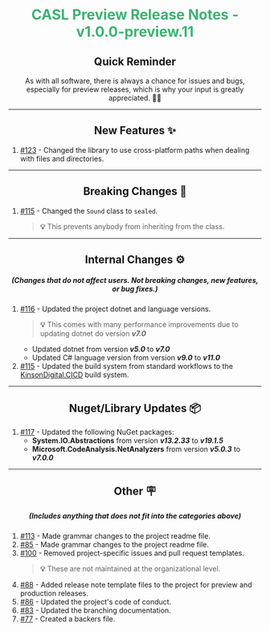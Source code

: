 <h1 align="center" style='color:mediumseagreen;font-weight:bold'>
    CASL Preview Release Notes - v1.0.0-preview.11
</h1>

<h2 align="center" style='font-weight:bold'>Quick Reminder</h2>

<div align="center">

As with all software, there is always a chance for issues and bugs, especially for preview releases, which is why your input is greatly appreciated. 🙏🏼
</div>

---

<h2 style="font-weight:bold" align="center">New Features ✨</h2>

1. [#123](https://github.com/KinsonDigital/CASL/issues/123) - Changed the library to use cross-platform paths when dealing with files and directories.

---

<h2 style="font-weight:bold" align="center">Breaking Changes 🧨</h2>

1. [#115](https://github.com/KinsonDigital/CASL/issues/115) - Changed the `Sound` class to `sealed`.
   > **💡** This prevents anybody from inheriting from the class.

---

<h2 style="font-weight:bold" align="center">Internal Changes ⚙️</h2>
<h5 align="center">(Changes that do not affect users.  Not breaking changes, new features, or bug fixes.)</h5>

1. [#116](https://github.com/KinsonDigital/CASL/issues/116) - Updated the project dotnet and language versions.
   > **💡** This comes with many performance improvements due to updating dotnet do version _**v7.0**_
   - Updated dotnet from version _**v5.0**_ to _**v7.0**_
   - Updated C# language version from version _**v9.0**_ to _**v11.0**_
2. [#115](https://github.com/KinsonDigital/CASL/issues/115) - Updated the build system from standard workflows to the [KinsonDigital.CICD](https://kinsondigital.cicd) build system.

---

<h2 style="font-weight:bold" align="center">Nuget/Library Updates 📦</h2>

1. [#117](https://github.com/KinsonDigital/CASL/issues/117) - Updated the following NuGet packages:
   - **System.IO.Abstractions** from version _**v13.2.33**_ to _**v19.1.5**_
   - **Microsoft.CodeAnalysis.NetAnalyzers** from version _**v5.0.3**_ to _**v7.0.0**_

---

<h2 style="font-weight:bold" align="center">Other 🪧</h2>
<h5 align="center">(Includes anything that does not fit into the categories above)</h5>

1. [#113](https://github.com/KinsonDigital/CASL/issues/113) - Made grammar changes to the project readme file.
2. [#85](https://github.com/KinsonDigital/CASL/issues/85) - Made grammar changes to the project readme file.
3. [#100](https://github.com/KinsonDigital/CASL/issues/100) - Removed project-specific issues and pull request templates.
   > **💡** These are not maintained at the organizational level.
4. [#88](https://github.com/KinsonDigital/CASL/issues/88) - Added release note template files to the project for preview and production releases.
5. [#86](https://github.com/KinsonDigital/CASL/issues/86) - Updated the project's code of conduct.
6. [#83](https://github.com/KinsonDigital/CASL/issues/83) - Updated the branching documentation.
7. [#77](https://github.com/KinsonDigital/CASL/issues/77) - Created a backers file.
